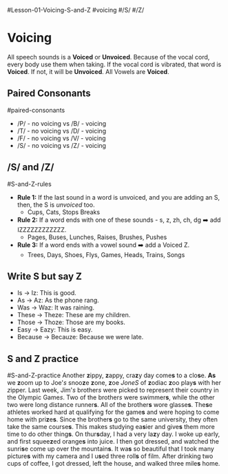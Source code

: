#Lesson-01-Voicing-S-and-Z #voicing #/S/ #/Z/
# Voicing

All speech sounds is a **Voiced** or **Unvoiced**. Because of the vocal cord, every body use them when taking. If the vocal cord is vibrated, that word is **Voiced**. If not, it will be **Unvoiced**.
All Vowels are **Voiced**.
## Paired Consonants
#paired-consonants
- /P/ - no voicing vs /B/ - voicing
- /T/ - no voicing vs /D/ - voicing
- /F/ - no voicing vs /V/ - voicing
- /S/ - no voicing vs /Z/ - voicing
## /S/ and /Z/ 
#S-and-Z-rules
- **Rule 1:** If the last sound in a word is unvoiced, and you are adding an S, then, the S is _unvoiced_ too.
	- Cups, Cats, Stops Breaks
- **Rule 2:** If a word ends with one of these sounds - s, z, zh, ch, dg ➡️ add IZZZZZZZZZZZZ. 
	- Pages, Buses, Lunches, Raises, Brushes, Pushes
- **Rule 3:** If a word ends with a vowel sound ➡️ add a Voiced Z.
	- Trees, Days, Shoes, Flys, Games, Heads, Trains, Songs
## Write S but say Z

- Is  ->  Iz: This is good.
- As -> Az: As the phone rang.
- Was -> Waz: It was raining.
- These -> Theze: These are my children.
- Those -> Thoze: Those are my books.
- Easy -> Eazy: This is easy.
- Because -> Becauze: Because we were late.

## S and Z practice
#S-and-Z-practice
Another **z**ippy, **z**appy, cra**z**y day come**s** to a clo**s**e. **As** we **z**oom up to Joe'_s_ snoo**z**e **z**one, **z**oe _JoneS_ of **z**odiac **z**oo play**s** with her *z*ipper. Last week, Jim'_s_ brother*s* were picked to represent their country in the Olympic Game*s*. Two of the brother*s* were swimmer**s**, while the other two were long distance runner**s**.  All of the brother**s** wore glasse**s**. The**s**e athletes worked hard at qualifying for the game**s** and were hoping to come home with pri**z**e**s**. Since the brother**s** go to the same university, they often take the same course**s**. This makes studying ea**s**ier and give**s** them more time to do other thing**s**. 
On thur**s**day, I had a very la**z**y day. I woke up early, and first squee**z**ed orange**s** into juice. I then got dressed, and watched the sunri**s**e come up over the mountain**s**. It wa**s** so beautiful that I took many picture**s** with my camera and I u**s**ed three roll**s** of film. After drinking two cups of coffee, I got dressed, left the house, and walked three mile**s** home. 

